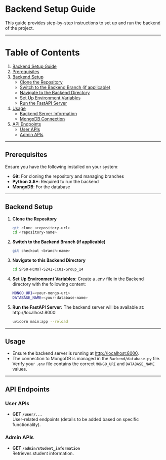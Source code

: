 # Backend Setup Guide

This guide provides step-by-step instructions to set up and run the backend of the project.

---

# Table of Contents

1. [Backend Setup Guide](#backend-setup-guide)
2. [Prerequisites](#prerequisites)
3. [Backend Setup](#backend-setup)
   - [Clone the Repository](#clone-the-repository)
   - [Switch to the Backend Branch (if applicable)](#switch-to-the-backend-branch-if-applicable)
   - [Navigate to the Backend Directory](#navigate-to-the-backend-directory)
   - [Set Up Environment Variables](#set-up-environment-variables)
   - [Run the FastAPI Server](#run-the-fastapi-server)
4. [Usage](#usage)
   - [Backend Server Information](#backend-server-information)
   - [MongoDB Connection](#mongodb-connection)
5. [API Endpoints](#api-endpoints)
   - [User APIs](#user-apis)
   - [Admin APIs](#admin-apis)

---

## Prerequisites

Ensure you have the following installed on your system:
- **Git**: For cloning the repository and managing branches
- **Python 3.8+**: Required to run the backend
- **MongoDB**: For the database

---

## Backend Setup

1. **Clone the Repository**
   ```bash
   git clone <repository-url>
   cd <repository-name>

2. **Switch to the Backend Branch (if applicable)**
   ```bash
   git checkout <branch-name>

3. **Navigate to this Backend Directory**
   ```bash
   cd SPSO-HCMUT-S241-CC01-Group_14
   
4. **Set Up Environment Variables:**
    Create a .env file in the Backend directory with the following content: 
    ```bash
    MONGO_URI=<your-mongo-uri>
    DATABASE_NAME=<your-database-name>

5. **Run the FastAPI Server:**
    The backend server will be available at: http://localhost:8000 
    ```bash
    uvicorn main:app --reload

---

## Usage

- Ensure the backend server is running at [http://localhost:8000](http://localhost:8000).
- The connection to MongoDB is managed in the `Backend/database.py` file. Verify your `.env` file contains the correct `MONGO_URI` and `DATABASE_NAME` values.

---

## API Endpoints

### User APIs
- **GET `/user/...`**  
  User-related endpoints (details to be added based on specific functionality).

### Admin APIs
- **GET `/admin/student_information`**  
  Retrieves student information.




